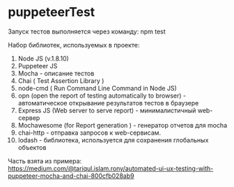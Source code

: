 # puppeteerTest

Запуск тестов выполняется через команду:
npm test

Набор библиотек, используемых в проекте:

1. Node JS (v.1.8.10)
2. Puppeteer JS
3. Mocha	- описание тестов
4. Chai ( Test Assertion Library )
5. node-cmd ( Run Command Line Command in Node JS)
6. opn (open the report of testing automatically to browser) - автоматическое открывание результатов тестов в браузере
7. Express JS (Web server to serve report)	- минималистичный web-сервер
8. Mochawesome (for Report generation )	- генератор отчетов для mocha
9. chai-http - отправка запросов к web-сервисам.
10. lodash - библиотека, используется для сохранения глобальных объектов

Часть взята из примера:
https://medium.com/@tariqul.islam.rony/automated-ui-ux-testing-with-puppeteer-mocha-and-chai-800cfb028ab9